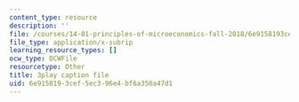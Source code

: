 ```yaml
---
content_type: resource
description: ''
file: /courses/14-01-principles-of-microeconomics-fall-2018/6e9158193cef5ec396e4bf6a350a47d1_jHEPQpSKdbg.vtt
file_type: application/x-subrip
learning_resource_types: []
ocw_type: OCWFile
resourcetype: Other
title: 3play caption file
uid: 6e915819-3cef-5ec3-96e4-bf6a350a47d1
---
```

